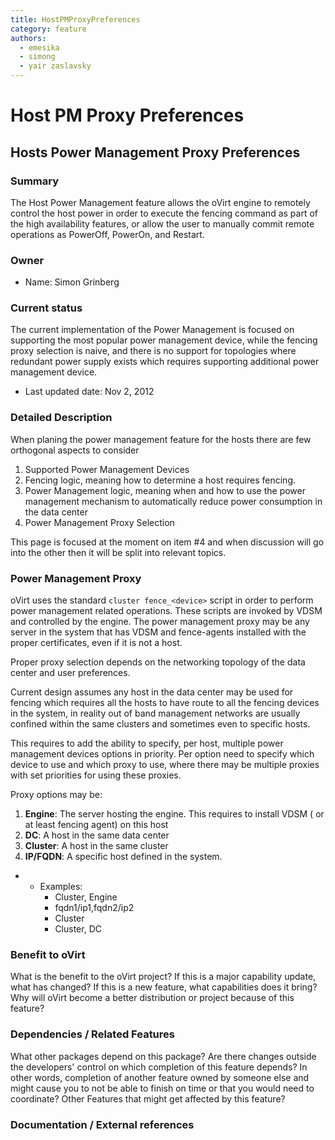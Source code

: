 ```yaml
---
title: HostPMProxyPreferences
category: feature
authors:
  - emesika
  - simong
  - yair zaslavsky
---
```


# Host PM Proxy Preferences

## Hosts Power Management Proxy Preferences

### Summary

The Host Power Management feature allows the oVirt engine to remotely control the host power in order to execute the fencing command as part of the high availability features,
or allow the user to manually commit remote operations as PowerOff, PowerOn, and Restart.

### Owner

*   Name: Simon Grinberg

### Current status

The current implementation of the Power Management is focused on supporting the most popular power management device, while the fencing proxy selection is naive,
and there is no support for topologies where redundant power supply exists which requires supporting additional power management device.

*   Last updated date: Nov 2, 2012

### Detailed Description

When planing the power management feature for the hosts there are few orthogonal aspects to consider

1. Supported Power Management Devices
2. Fencing logic, meaning how to determine a host requires fencing.
3. Power Management logic, meaning when and how to use the power management mechanism to automatically reduce power consumption in the data center
4. Power Management Proxy Selection

This page is focused at the moment on item #4 and when discussion will go into the other then it will be split into relevant topics.

### Power Management Proxy

oVirt uses the standard `cluster fence_<device>` script in order to perform power management related operations. These scripts are invoked by VDSM and controlled by the engine.
The power management proxy may be any server in the system that has VDSM and fence-agents installed with the proper certificates, even if it is not a host.

Proper proxy selection depends on the networking topology of the data center and user preferences.

Current design assumes any host in the data center may be used for fencing which requires all the hosts to have route to all the fencing devices in the system,
in reality out of band management networks are usually confined within the same clusters and sometimes even to specific hosts.

This requires to add the ability to specify, per host, multiple power management devices options in priority.
Per option need to specify which device to use and which proxy to use, where there may be multiple proxies with set priorities for using these proxies.

Proxy options may be:

1. **Engine**: The server hosting the engine. This requires to install VDSM ( or at least fencing agent) on this host
2. **DC**: A host in the same data center
3. **Cluster**: A host in the same cluster
4. **IP/FQDN**: A specific host defined in the system.

*   -   Examples:
        -   Cluster, Engine
        -   fqdn1/ip1,fqdn2/ip2
        -   Cluster
        -   Cluster, DC

### Benefit to oVirt

What is the benefit to the oVirt project? If this is a major capability update, what has changed? If this is a new feature,
what capabilities does it bring? Why will oVirt become a better distribution or project because of this feature?

### Dependencies / Related Features

What other packages depend on this package? Are there changes outside the developers' control on which completion of this feature depends?
In other words, completion of another feature owned by someone else and might cause you to not be able to finish on time or that you would need to coordinate?
Other Features that might get affected by this feature?

### Documentation / External references
